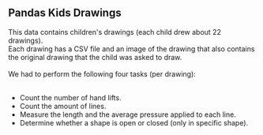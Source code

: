 ## Pandas Kids Drawings 
This data contains children's drawings (each child drew about 22 drawings). <br>
Each drawing has a CSV file and an image of the drawing that also contains the original drawing that the child was asked to draw. <br>
<br>
We had to perform the following four tasks (per drawing):<br>
<br>
* Count the number of hand lifts.
* Count the amount of lines.
* Measure the length and the average pressure applied to each line.
* Determine whether a shape is open or closed (only in specific shape).
